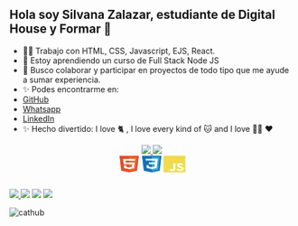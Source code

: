  ## Hola soy Silvana Zalazar, estudiante de Digital House y Formar 👋

- 👩‍💻 Trabajo con HTML, CSS, Javascript, EJS, React.
- 🌺 Estoy aprendiendo un curso de Full Stack Node JS 
- 👯  Busco colaborar y participar en proyectos de todo tipo que me ayude a sumar experiencia.
- ✨ Podes encontrarme en: 
- [GitHub](www.github.com/SilvanaZ)
- [Whatsapp](1133614555)
- [LinkedIn](https://www.linkedin.com/in/silvana-rocio-zalazar-8b107221b/)
- ✨ Hecho divertido: I love 🐈 , I love every kind of 🐱 and I love 👩‍💻 ❤️


<div align = "center">
  <a href="https://github.com/rafaballerini">
  <img height = "180em" src = "https://github-readme-stats.vercel.app/api?username=joni2000&show_icons=true&theme=algolia&include_all_commits=true&count_private=true" />
  <img height = "180em" src = "https://github-readme-stats.vercel.app/api/top-langs/?username=joni2000&layout=compact&langs_count=7&theme=algolia" />
</div>
<div style="display: flex; justify-content: center;"><br>
  <img align="center" alt="Rafa-HTML" height="30" width="40" src="https://raw.githubusercontent.com/devicons/devicon/master/icons/html5/html5-original.svg">
  <img align="center" alt="Rafa-CSS" height="30" width="40" src="https://raw.githubusercontent.com/devicons/devicon/master/icons/css3/css3-original.svg">
  <img align="center" alt="Rafa-Js" height="30" width="40" src="https://raw.githubusercontent.com/devicons/devicon/master/icons/javascript/javascript-plain.svg">
</div>
  
   ##
 
<div> 
  <a href="mailto:jonathandev2000@gmail.com" target="_blank"><img src="https://img.shields.io/badge/Gmail-D14836?style=for-the-badge&logo=gmail&logoColor=white" target="_blank">   </a> 
  <a href ="https://www.linkedin.com/in/ibarrola-jonathan/" target="_blank"><img src="https://img.shields.io/badge/LinkedIn-0077B5?style=for-the-badge&logo=linkedin&logoColor=white" target="_blank"></a>
  <a href="https://wa.me/+541124013609" target="_blank"><img src="https://img.shields.io/badge/WhatsApp-25D366?style=for-the-badge&logo=whatsapp&logoColor=white" target="_blank"></a>
 	<a href="https://t.me/JonathanIbarrola" target="_blank"><img src="https://img.shields.io/badge/Telegram-2CA5E0?style=for-the-badge&logo=telegram&logoColor=white"target="_blank"></a>
</div>

![cathub](https://user-images.githubusercontent.com/90283693/148083771-c23bd04b-7841-4213-96c0-40845a76ec5d.gif)